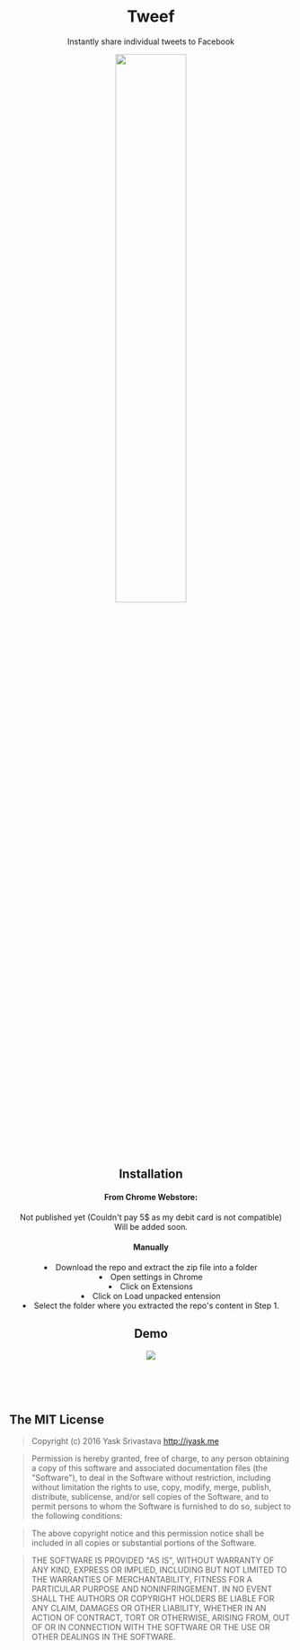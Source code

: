 <h1 align="center"> Tweef </h1>
<p align="center">
Instantly share individual tweets to Facebook
</p>
<p align="center">
  <img src="http://i.imgur.com/E14P0do.png" width="50%"/>
</p>

<h2 align="center"> Installation </h2>
<p align="center">

<h4 align="center" >From Chrome Webstore:</h4>
<p align="center">Not published yet (Couldn't pay 5$ as my debit card is not compatible)
<br>Will be added soon.
</p>

<h4 align="center"> Manually </h4>


<li align="center"> Download the repo and extract the zip file into a folder </li>
<li align="center"> Open settings in Chrome </li>
<li align="center"> Click on Extensions </li>
<li align="center"> Click on Load unpacked entension </li>
<li align="center"> Select the folder where you extracted the repo's content in Step 1. </li>



</p>

<h2 align="center"> Demo</h2>
<p align="center">
<img src="https://media.giphy.com/media/l3nIhqrUXSkNi/giphy.gif" />
</p>



<br>
<br>
<br>


## The MIT License
> Copyright (c) 2016 Yask Srivastava http://iyask.me

> Permission is hereby granted, free of charge, to any person obtaining a copy
of this software and associated documentation files (the "Software"), to deal
in the Software without restriction, including without limitation the rights
to use, copy, modify, merge, publish, distribute, sublicense, and/or sell
copies of the Software, and to permit persons to whom the Software is
furnished to do so, subject to the following conditions:

> The above copyright notice and this permission notice shall be included in
all copies or substantial portions of the Software.

> THE SOFTWARE IS PROVIDED "AS IS", WITHOUT WARRANTY OF ANY KIND, EXPRESS OR
IMPLIED, INCLUDING BUT NOT LIMITED TO THE WARRANTIES OF MERCHANTABILITY,
FITNESS FOR A PARTICULAR PURPOSE AND NONINFRINGEMENT. IN NO EVENT SHALL THE
AUTHORS OR COPYRIGHT HOLDERS BE LIABLE FOR ANY CLAIM, DAMAGES OR OTHER
LIABILITY, WHETHER IN AN ACTION OF CONTRACT, TORT OR OTHERWISE, ARISING FROM,
OUT OF OR IN CONNECTION WITH THE SOFTWARE OR THE USE OR OTHER DEALINGS IN
THE SOFTWARE.
